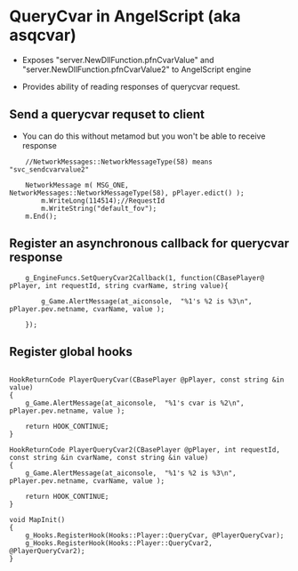 # QueryCvar in AngelScript (aka asqcvar)

* Exposes "server.NewDllFunction.pfnCvarValue" and "server.NewDllFunction.pfnCvarValue2" to AngelScript engine

* Provides ability of reading responses of querycvar request.

## Send a querycvar requset to client

* You can do this without metamod but you won't be able to receive response

```
	//NetworkMessages::NetworkMessageType(58) means "svc_sendcvarvalue2"

	NetworkMessage m( MSG_ONE, NetworkMessages::NetworkMessageType(58), pPlayer.edict() );
		m.WriteLong(114514);//RequestId
		m.WriteString("default_fov");
	m.End();
```

## Register an asynchronous callback for querycvar response

```
	g_EngineFuncs.SetQueryCvar2Callback(1, function(CBasePlayer@ pPlayer, int requestId, string cvarName, string value){
		
		g_Game.AlertMessage(at_aiconsole,  "%1's %2 is %3\n", pPlayer.pev.netname, cvarName, value );

	});
```

## Register global hooks

```

HookReturnCode PlayerQueryCvar(CBasePlayer @pPlayer, const string &in value)
{
	g_Game.AlertMessage(at_aiconsole,  "%1's cvar is %2\n", pPlayer.pev.netname, value );

    return HOOK_CONTINUE;
}

HookReturnCode PlayerQueryCvar2(CBasePlayer @pPlayer, int requestId, const string &in cvarName, const string &in value)
{
	g_Game.AlertMessage(at_aiconsole,  "%1's %2 is %3\n", pPlayer.pev.netname, cvarName, value );

    return HOOK_CONTINUE;
}

void MapInit()
{
    g_Hooks.RegisterHook(Hooks::Player::QueryCvar, @PlayerQueryCvar);
    g_Hooks.RegisterHook(Hooks::Player::QueryCvar2, @PlayerQueryCvar2);
}
```
